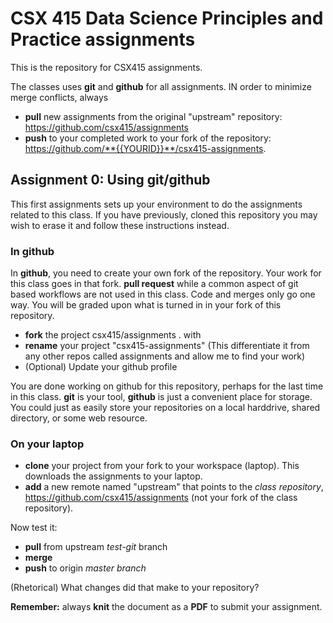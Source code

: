 
# CSX 415 Data Science Principles and Practice assignments

This is the repository for CSX415 assignments. 

The classes uses **git** and **github** for all assignments.  IN order to minimize merge conflicts, always 

- **pull** new assignments from the original "upstream" repository: https://github.com/csx415/assignments 
- **push** to your completed work to your fork of the repository: https://github.com/**{{YOURID}}**/csx415-assignments. 


## Assignment 0: Using git/github

This first assignments sets up your environment to do the assignments related 
to this class. If	you have previously, cloned this repository you may wish to erase it and follow these instructions instead. 
	
	
### In github

In **github**, you need to create your own fork of the repository. Your work 
for this class goes in that fork. **pull request** while a common aspect of 
git based workflows are not used in this class. Code and merges only go one 
way. You will be graded upon what is turned in in your fork of this repository.

- **fork** the project csx415/assignments . with 
- **rename** your project "csx415-assignments"  (This differentiate it from any other repos called assignments and allow me to find your work)
- (Optional) Update your github profile
	
You are done working on github for this repository, perhaps for the last time 
in this class. **git** is your tool, **github** is just a convenient place for
storage. You could just as easily store your repositories on a local harddrive,
shared directory, or some web resource.
	
	
### On your laptop

- **clone** your project from your fork to your workspace (laptop). This downloads the assignments to your laptop.
- **add** a new remote named "upstream" that points to the *class repository*, https://github.com/csx415/assignments  (not your fork of the class repository). 

	
Now test it:

- **pull** from upstream *test-git* branch 
- **merge**  
- **push** to origin *master branch*

(Rhetorical) What changes did that make to your repository?

**Remember:** always **knit** the document as a **PDF** to submit your assignment.   
